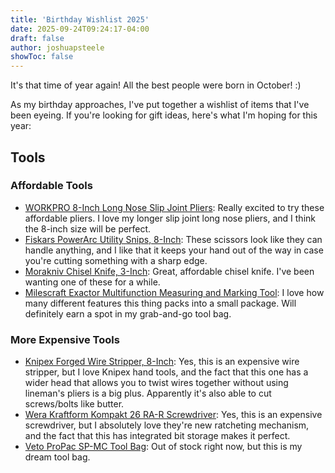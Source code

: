 ```yaml
---
title: 'Birthday Wishlist 2025'
date: 2025-09-24T09:24:17-04:00
draft: false
author: joshuapsteele
showToc: false
---
```


It's that time of year again! All the best people were born in October! :) 

As my birthday approaches, I've put together a wishlist of items that I've been eyeing. If you're looking for gift ideas, here's what I'm hoping for this year:

## Tools

### Affordable Tools

- [WORKPRO 8-Inch Long Nose Slip Joint Pliers](https://amzn.to/3VxPYsc): Really excited to try these affordable pliers. I love my longer slip joint long nose pliers, and I think the 8-inch size will be perfect.
- [Fiskars PowerArc Utility Snips, 8-Inch](https://amzn.to/46TSShi): These scissors look like they can handle anything, and I like that it keeps your hand out of the way in case you're cutting something with a sharp edge.
- [Morakniv Chisel Knife, 3-Inch](https://amzn.to/46yzB3E): Great, affordable chisel knife. I've been wanting one of these for a while.
- [Milescraft Exactor Multifunction Measuring and Marking Tool](https://amzn.to/4mw4qvG): I love how many different features this thing packs into a small package. Will definitely earn a spot in my grab-and-go tool bag.

### More Expensive Tools

- [Knipex Forged Wire Stripper, 8-Inch](https://amzn.to/3IgKfUJ): Yes, this is an expensive wire stripper, but I love Knipex hand tools, and the fact that this one has a wider head that allows you to twist wires together without using lineman's pliers is a big plus. Apparently it's also able to cut screws/bolts like butter.
- [Wera Kraftform Kompakt 26 RA-R Screwdriver](https://amzn.to/46rOvIM): Yes, this is an expensive screwdriver, but I absolutely love they're new ratcheting mechanism, and the fact that this has integrated bit storage makes it perfect.
- [Veto ProPac SP-MC Tool Bag](https://vetopropac.com/sp-mc/): Out of stock right now, but this is my dream tool bag.